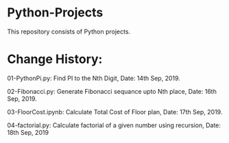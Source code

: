 # Python-Projects
This repository consists of Python projects.

# Change History:

01-PythonPi.py: Find PI to the Nth Digit, Date: 14th Sep, 2019.

02-Fibonacci.py: Generate Fibonacci sequance upto Nth place, Date: 16th Sep, 2019.

03-FloorCost.ipynb: Calculate Total Cost of Floor plan, Date: 17th Sep, 2019.

04-factorial.py: Calculate factorial of a given number using recursion, Date: 18th Sep, 2019
